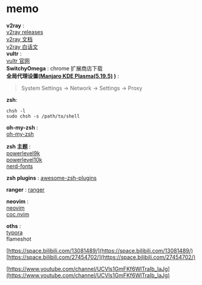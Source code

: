 # memo
**v2ray** :<br/>
[v2ray releases](https://github.com/v2ray/v2ray-core/releases) <br/>
[v2ray 文档](https://www.v2ray.com/en/) <br/>
[v2ray 白话文](https://guide.v2fly.org/) <br/>
**vultr** :<br/>
[vultr 官网](https://www.vultr.com/) <br/>
**SwitchyOmega** : chrome 扩展商店下载<br/>
**全局代理设置([Manjaro KDE Plasma(5.19.5)](https://manjaro.org/download/) )** :<br/>
> System Settings -> Network -> Settings -> Proxy <br/>

**zsh**:
```shell
chsh -l
sudo chsh -s /path/to/shell
```

**oh-my-zsh** :<br/>
[oh-my-zsh](https://ohmyz.sh/) 

**zsh 主题** :<br/>
[powerlevel9k](https://github.com/Powerlevel9k/powerlevel9k) <br/>
[powerlevel10k](https://github.com/romkatv/powerlevel10k) <br/>
[nerd-fonts](https://github.com/ryanoasis/nerd-fonts) <br/>

**zsh plugins** : [awesome-zsh-plugins](https://github.com/unixorn/awesome-zsh-plugins) <br/>

**ranger** : [ranger](https://github.com/ranger/ranger) <br/>

**neovim** :<br/>
[neovim](https://github.com/neovim/neovim) <br/>
[coc.nvim](https://github.com/neoclide/coc.nvim) <br/>

**oths** :<br/>
[typora](https://typora.io/) <br/>
flameshot<br/>


[https://space.bilibili.com/13081489/](https://space.bilibili.com/13081489/)  <br/>
[https://space.bilibili.com/27454702/](https://space.bilibili.com/27454702/) <br/>

[https://www.youtube.com/channel/UCVls1GmFKf6WlTraIb_IaJg](https://www.youtube.com/channel/UCVls1GmFKf6WlTraIb_IaJg) <br/>
